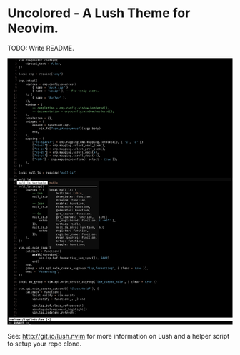 Uncolored - A Lush Theme for Neovim.
===

TODO: Write README.

![uncolored screenshot](./assets/screenshot.png)

See: http://git.io/lush.nvim for more information on Lush and a helper script
to setup your repo clone.
